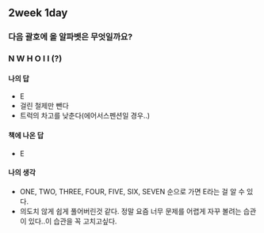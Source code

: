 ## 2week 1day

### 다음 괄호에 올 알파벳은 무엇일까요?

### N W H O I I (?)

#### 나의 답

- E
- 걸린 철제만 뺀다
- 트럭의 차고를 낮춘다(에어서스펜션일 경우..)

#### 책에 나온 답

- E

#### 나의 생각

- ONE, TWO, THREE, FOUR, FIVE, SIX, SEVEN 순으로 가면 E라는 걸 알 수 있다.
- 의도치 않게 쉽게 풀어버린것 같다. 정말 요즘 너무 문제를 어렵게 자꾸 볼려는 습관이 있다..이 습관을 꼭 고치고싶다.